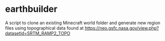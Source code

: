 # earthbuilder
A script to clone an existing Minecraft world folder and generate new region files using topographical data found at https://neo.gsfc.nasa.gov/view.php?datasetId=SRTM_RAMP2_TOPO
